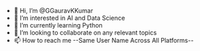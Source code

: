 - 👋 Hi, I’m @GGauravKKumar
- 👀 I’m interested in AI and Data Science 
- 🌱 I’m currently learning Python
- 💞️ I’m looking to collaborate on any relevant topics 
- 📫 How to reach me --Same User Name Across All Platforms--

<!---
GGauravKKumar/GGauravKKumar is a ✨ special ✨ repository because its `README.md` (this file) appears on your GitHub profile.
You can click the Preview link to take a look at your changes.
--->
